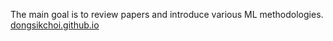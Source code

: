 The main goal is to review papers and introduce various ML methodologies. <br>
[dongsikchoi.github.io](https://dongsikchoi.github.io)